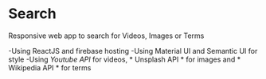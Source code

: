 # Search 

Responsive web app to search for Videos, Images or Terms

-Using ReactJS and firebase hosting
-Using Material UI and Semantic UI for style
-Using *Youtube API* for videos, * Unsplash API * for images 
 and * Wikipedia API * for terms
